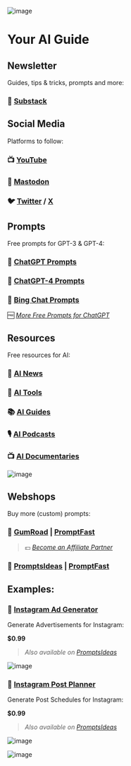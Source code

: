 ![image](https://github.com/cas-van-vliet/cas-van-vliet/assets/146363448/12512d42-e0e2-452a-9d4b-ce683b1cc906)

# Your AI Guide

## Newsletter

Guides, tips & tricks, prompts and more:

### 📨 [Substack](https://casvanvliet.substack.com)

## Social Media

Platforms to follow:

### 📺 [YouTube](https://www.youtube.com/@promptfast/playlists)

### 🦣 [Mastodon](https://infosec.exchange/casvanvliet)

### 🐦 [Twitter](https://twitter.com/promptfast) / [X](https://twitter.com/promptfast)

## Prompts

Free prompts for GPT-3 & GPT-4:

### 💬 [ChatGPT Prompts](https://github.com/cas-van-vliet/chatgpt-prompts)

### 💬 [ChatGPT-4 Prompts](https://github.com/cas-van-vliet/chatgpt-4-prompts)

### 💬 [Bing Chat Prompts](https://github.com/cas-van-vliet/bing-chat-prompts)

🆓 _[More Free Prompts for ChatGPT](https://promptfast.gumroad.com/posts)_

## Resources

Free resources for AI:

### 📰 [AI News](https://github.com/cas-van-vliet/ai-news)

### 🔧 [AI Tools](https://github.com/cas-van-vliet/ai-tools)

### 📚 [AI Guides](https://github.com/cas-van-vliet/ai-guides)

### 🎙️ [AI Podcasts](https://github.com/cas-van-vliet/ai-podcasts)

### 📺 [AI Documentaries](https://github.com/cas-van-vliet/ai-documentaries)

![image](https://github.com/cas-van-vliet/cas-van-vliet/assets/146363448/6cbe0452-11a5-4881-a5e3-e7ae733f3e5c)

## Webshops

Buy more (custom) prompts:

### 🏪 [GumRoad](https://promptfast.gumroad.com) | [PromptFast](https://promptfast.gumroad.com)

> 💵 _[Become an Affiliate Partner](https://promptfast.gumroad.com/affiliates)_

### 🏪 [PromptsIdeas](https://promptsideas.com/profile/promptfast) | [PromptFast](https://promptsideas.com/profile/promptfast) 

## Examples:

### 📸 [Instagram Ad Generator](https://promptfast.gumroad.com/l/instagram-advertisement-generator)

Generate Advertisements for Instagram:

**$0.99**

> _Also available on [PromptsIdeas](https://promptsideas.com/prompt/instagram-advertisement-generator)_

![image](https://github.com/cas-van-vliet/cas-van-vliet/assets/146363448/8f9ee07d-0df2-4d41-a283-0a4e804dee27)

### 📸 [Instagram Post Planner](https://promptfast.gumroad.com/l/instagram-post-planner)

Generate Post Schedules for Instagram:

**$0.99**

> _Also available on [PromptsIdeas](https://promptsideas.com/prompt/instagram-post-planner)_

![image](https://github.com/cas-van-vliet/cas-van-vliet/assets/146363448/0b5945b3-29cb-4685-9692-b592c2bfd16b)

![image](https://github.com/cas-van-vliet/chatgpt-prompts/assets/146363448/19f7dc8e-23c1-4160-b6d8-304ab0aaaa5f)

<!---
cas-van-vliet/cas-van-vliet is a ✨ special ✨ repository because its `README.md` (this file) appears on your GitHub profile.
You can click the Preview link to take a look at your changes.
--->
